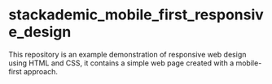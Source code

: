 # stackademic_mobile_first_responsive_design

This repository is an example demonstration of responsive web design using HTML and CSS, it contains a simple web page created with a mobile-first approach.
